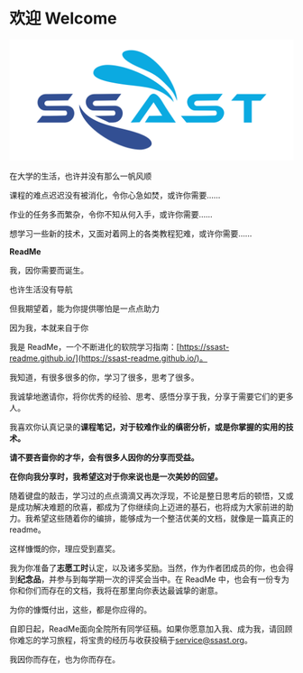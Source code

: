 # 欢迎 Welcome

<img src="img/web/logo.jpg" alt="互助文档" style="zoom: 50%;" />

在大学的生活，也许并没有那么一帆风顺

课程的难点迟迟没有被消化，令你心急如焚，或许你需要……

作业的任务多而繁杂，令你不知从何入手，或许你需要……

想学习一些新的技术，又面对着网上的各类教程犯难，或许你需要……

**ReadMe**

我，因你需要而诞生。

也许生活没有导航

但我期望着，能为你提供哪怕是一点点助力

因为我，本就来自于你

 

我是 ReadMe，一个不断进化的软院学习指南：[https://ssast-readme.github.io/](https://ssast-readme.github.io/)。

 

我知道，有很多很多的你，学习了很多，思考了很多。

我诚挚地邀请你，将你优秀的经验、思考、感悟分享于我，分享于需要它们的更多人。

我喜欢你认真记录的**课程笔记，对于较难作业的缜密分析，**或是你掌握的**实用的技术。**

**请不要吝啬你的才华，会有很多人因你的分享而受益。**

 

**在你向我分享时，我希望这对于你来说也是一次美妙的回望。**

随着键盘的敲击，学习过的点点滴滴又再次浮现，不论是整日思考后的顿悟，又或是成功解决难题的欣喜，都成为了你继续向上迈进的基石，也将成为大家前进的助力。我希望这些随着你的编排，能够成为一个整洁优美的文档，就像是一篇真正的 readme。

 

这样慷慨的你，理应受到嘉奖。

我为你准备了**志愿工时**认定，以及诸多奖励。当然，作为作者团成员的你，也会得到**纪念品**，并参与到每学期一次的评奖会当中。在 ReadMe 中，也会有一份专为你和你们而存在的文档，我将在那里向你表达最诚挚的谢意。

为你的慷慨付出，这些，都是你应得的。

 

自即日起，ReadMe面向全院所有同学征稿。如果你愿意加入我、成为我，请回顾你难忘的学习旅程，将宝贵的经历与收获投稿于[service@ssast.org](mailto:service@ssast.org)。

 

我因你而存在，也为你而存在。
